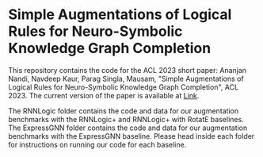 # Simple Augmentations of Logical Rules for Neuro-Symbolic Knowledge Graph Completion

This repository contains the code for the ACL 2023 short paper: 
Ananjan Nandi, Navdeep Kaur, Parag Singla, Mausam, "Simple Augmentations of Logical Rules for Neuro-Symbolic Knowledge Graph Completion", ACL 2023.
The current version of the paper is available at [Link](https://openreview.net/forum?id=m2AJwZMXt8).

The RNNLogic folder contains the code and data for our augmentation benchmarks with the RNNLogic+ and RNNLogic+ with RotatE baselines. The ExpressGNN folder contains the code and data for our augmentation benchmarks with the ExpressGNN baseline. Please head inside each folder for instructions on running our code for each baseline. 

